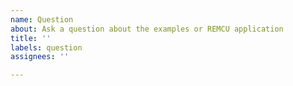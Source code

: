 ```yaml
---
name: Question
about: Ask a question about the examples or REMCU application
title: ''
labels: question
assignees: ''

---
```

